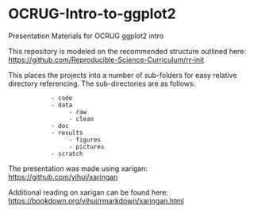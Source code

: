 # OCRUG-Intro-to-ggplot2
Presentation Materials for OCRUG ggplot2 intro

This repository is modeled on the recommended structure outlined here: https://github.com/Reproducible-Science-Curriculum/rr-init

This places the projects into a number of sub-folders for easy relative directory referencing. The sub-directories are as follows:

                - code
                - data
                     - raw
                     - clean
                - doc
                - results
                     - figures
                     - pictures
                - scratch


The presentation was made using xarigan: https://github.com/yihui/xaringan

Additional reading on xarigan can be found here: https://bookdown.org/yihui/rmarkdown/xaringan.html
